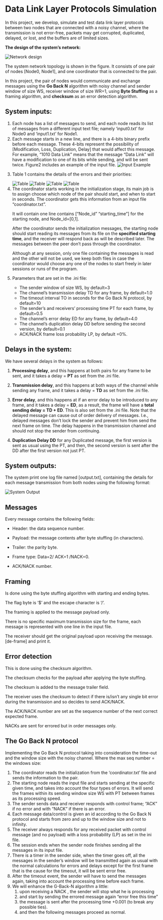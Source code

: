 # Data Link Layer Protocols Simulation

In this project, we develop, simulate and test data link layer protocols between two nodes that are connected with a noisy channel, where the transmission is not error-free, packets may get corrupted, duplicated, delayed, or lost, and the buffers are of limited sizes.

**The design of the system’s network:**

<img src="assets/network_design.png" alt="Network design" >

The system network topology is shown in the figure. It consists of one pair of nodes [Node0, Node1], and one coordinator that is connected to the pair.

In this project, the pair of nodes would communicate and exchange messages using the **Go Back N** algorithm with noisy channel and sender window of size WS, receiver window of size WR=1, using **Byte Stuffing** as a framing algorithm, and **checksum** as an error detection algorithm.

## System inputs:

<ol>
     <li>
          Each node has a list of messages to send, and each node reads its list of messages from a different input text file; namely ‘input0.txt’ for Node0 and ‘input1.txt’ for Node1.
     </li>
     <li>
          Each message starts in a new line, and there is a 4-bits binary prefix before each message. These 4-bits represent the possibility of [Modification, Loss, Duplication, Delay] that would affect this message. For example, “1010 Data Link” means that the message “Data Link” will have a modification to one of its bits while sending, and will be sent twice. Figure2 includes an example of the input file.

<img src="assets/input_example.png" alt="Input Example" > 
     </li>
<li>
     
Table 1 contains the details of the errors and their priorities:


<img src="assets/table_1.png" alt="Table" >

<img src="assets/table_2.png" alt="Table" >

<img src="assets/table_3.png" alt="Table" >

<img src="assets/table_4.png" alt="Table" >
</li>
     <li>
          The coordinator starts working in the initialization stage, its main job is to assign choose which node of the pair should start, and when to start in seconds. The coordinator gets this information from an input file “coordinator.txt”.

It will contain one line contains [“Node_id” “starting_time”] for the starting node, and Node_id=[0,1].

After the coordinator sends the initialization messages, the starting node should start reading its messages from its file on the **specified starting time**, and the receiver will respond back as will be described later. The messages between the peer don’t pass through the coordinator.

Although at any session, only one file containing the messages is read and the other will not be used, we keep both files in case the coordinator would choose any one of the nodes to start freely in later sessions or runs of the program.
     </li>
     <li>
     Parameters that are set in the .ini file:
<ul>
     <li> The sender window of size WS, by default=3</li>
     <li> The channel’s transmission delay TD for any frame, by default=1.0</li>
     <li> The timeout interval TO in seconds for the Go Back N protocol, by default=10</li>
     <li> The sender’s and receivers’ processing time PT for each frame, by default=0.5</li>
     <li> The channel’s error delay ED for any frame, by default=4.0</li>
     <li> The channel’s duplication delay DD before sending the second version, by default=0.1</li>
     <li> ACK/NACK frame loss probability LP, by default =0%.</li>
</ul>
     </li>
</ol>

## Delays in the system:

We have several delays in the system as follows:

1. **Processing delay**, and this happens at both pairs for any frame to be sent, and it takes a delay = **PT** as set from the .ini file.

2. **Transmission delay**, and this happens at both ways of the channel while sending any frame, and it takes a delay = **TD** as set from the .ini file.

3. **Error delay**, and this happens at if an error delay to be introduced to any frame, and it takes a delay = **ED**, as a result, the frame will have a **total sending delay = TD + ED**. This is also set from the .ini file. Note that the delayed message can cause out of order delivery of messages. I.e., delayed messages don’t lock the sender and prevent him from send the next frame on time. The delay happens in the transmission channel and should not stop the sender from continuing.

4. **Duplication Delay DD** for any Duplicated message, the first version is sent as usual using the PT, and then, the second version is sent after the DD after the first version not just PT.

## System outputs:

The system print one log file named [output.txt], containing the details for each message transmission from both nodes using the following format:

<img src="assets/system output.png" alt="System Output" >

## Messages

Every message contains the following fields:

- Header: the data sequence number.

- Payload: the message contents after byte stuffing (in characters).

- Trailer: the parity byte.

- Frame type: Data=2/ ACK=1 /NACK=0. 

- ACK/NACK number.

## Framing

Is done using the byte stuffing algorithm with starting and ending bytes.

The flag byte is ‘$’ and the escape character is ‘/’.

The framing is applied to the message payload only.

There is no specific maximum transmission size for the frame, each message is represented with one line in the input file.

The receiver should get the original payload upon receiving the message. [de-frame] and print it.

## Error detection

This is done using the checksum algorithm.

The checksum checks for the payload after applying the byte stuffing.

The checksum is added to the message trailer field.

The receiver uses the checksum to detect if there is/isn’t any single bit error during the transmission and so decides to send ACK/NACK.

The ACK/NACK number are set as the sequence number of the next correct expected frame.

NACKs are sent for errored but in order messages only.

## The Go Back N protocol

Implementing the Go Back N protocol taking into consideration the time-out and the window size with the noisy channel. Where the max seq number = the windows size:
<ol>
  <li> The coordinator reads the initialization from the ‘coordinator.txt’ file and sends the information to the pair.</li>
  <li> The starting node reads the input file and starts sending at the specific given time, and takes into account the four types of errors. It will send the frames within its sending window size WS with PT between frames as its processing speed.</li>
  <li> The sender sends data and receiver responds with control frame; “ACK” if no error and with “NACK” if there is an error.</li>
  <li> Each message data/control is given an id according to the Go Back N protocol and starts from zero and up to the window size and not to infinity.</li>
  <li> The receiver always responds for any received packet with control message (and no payload) with a loss probability (LP) as set in the ini file.</li>
  <li> The session ends when the sender node finishes sending all the messages in its input file.</li>
  <li> There is a timer in the sender side, when the timer goes off, all the messages in the sender’s window will be transmitted again as usual with the normal calculations for errors and delays except for the first frame that is the cause for the timeout, it will be sent error free.</li>
  <li> After the timeout event, the sender will have to send the messages again, taking into account the processing time before each frame.</li>
  <li> We will enhance the G-Back-N algorithm a little:
  <ol>
    <li> upon receiving a NACK , the sender will stop what he is processing</li>
    <li> and start by sending the errored message again “error free this time”</li>
    <li> the message is sent after the processing time +0.001 (to break any possible ties).</li>
    <li> and then the following messages proceed as normal.</li>
  </ol>
  </li>
</ol>
